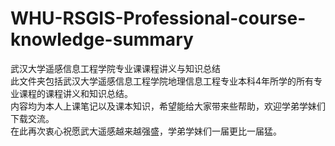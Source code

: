 # WHU-RSGIS-Professional-course-knowledge-summary
武汉大学遥感信息工程学院专业课课程讲义与知识总结<br>
此文件夹包括武汉大学遥感信息工程学院地理信息工程专业本科4年所学的所有专业课程的课程讲义和知识总结。<br>
内容均为本人上课笔记以及课本知识，希望能给大家带来些帮助，欢迎学弟学妹们下载交流。<br>
在此再次衷心祝愿武大遥感越来越强盛，学弟学妹们一届更比一届猛。
